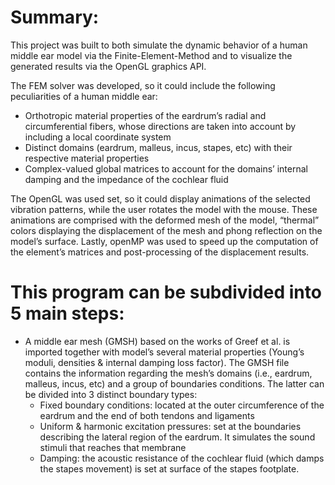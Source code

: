 # Summary:
This project was built to both simulate the dynamic behavior of a human middle ear model via the Finite-Element-Method and to visualize the generated results via the OpenGL graphics API. 

The FEM solver was developed, so it could include the following peculiarities of a human middle ear:
* Orthotropic material properties of the eardrum’s radial and circumferential fibers, whose directions are taken into account by including a local coordinate system
* Distinct domains (eardrum, malleus, incus, stapes, etc) with their respective material properties
* Complex-valued global matrices to account for the domains’ internal damping and the impedance of the cochlear fluid

The OpenGL was used set, so it could display animations of the selected vibration patterns, while the user rotates the model with the mouse. These animations are comprised with the deformed mesh of the model, “thermal” colors displaying the displacement of the mesh and phong reflection on the model’s surface. 
Lastly, openMP was used to speed up the computation of the element’s matrices and post-processing of the displacement results.

# This program can be subdivided into 5 main steps:

* A middle ear mesh (GMSH) based on the works of Greef et al. is imported together with model’s several material properties (Young’s moduli, densities & internal damping loss factor). The GMSH file contains the information regarding the mesh’s domains (i.e., eardrum, malleus, incus, etc) and a group of boundaries conditions. The latter can be divided into 3 distinct boundary types:
   * Fixed boundary conditions: located at the outer circumference of the eardrum and the end of both tendons and ligaments
   * Uniform & harmonic excitation pressures: set at the boundaries describing the lateral region of the eardrum. It simulates the sound stimuli that reaches that membrane
   * Damping: the acoustic resistance of the cochlear fluid (which damps the stapes movement) is set at surface of the stapes footplate.
